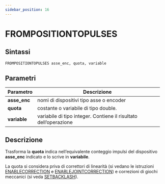 ```yaml
---
sidebar_position: 16
---
```


# FROMPOSITIONTOPULSES

## Sintassi

  ```
FROMPOSITIONTOPULSES asse_enc, quota, variable
  ```

## Parametri
|Parametro         | Descrizione                                                         |                
|------------------|---------------------------------------------------------------------|
| **asse_enc**     | 	nomi di dispositivi tipo asse o encoder                            |                
| **quota**        | 	costante o variabile di tipo double.                               |                
| **variable**     | 	variabile di tipo integer. Contiene il risultato dell’operazione   |


## Descrizione
Trasforma la **quota** indica nell’equivalente conteggio impulsi del dispositivo **asse_enc** indicato e lo scrive in **variabile**. 

La quota si considera priva di correttori di linearità (si vedano le istruzioni [ENABLECORRECTION](ENABLECORRECTION.md) e [ENABLEJOINTCORRECTION](ENABLEJOINTCORRECTION.md)) e correzioni di giochi meccanici (si veda [SETBACKLASH](SETBACKLASH.md)).